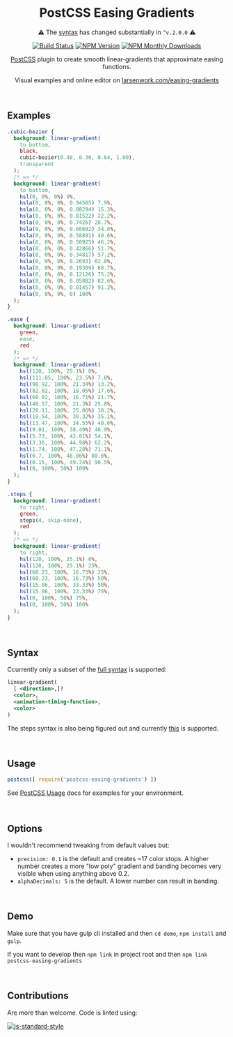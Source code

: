 <div align="center" markdown="1">

# PostCSS Easing Gradients

⚠️ The [syntax](#syntax) has changed substantially in `^v.2.0.0` ⚠️

[![Build Status][ci-img]][ci]
[![NPM Version][npm-img]][npm]
[![NPM Monthly Downloads][dm-img]][npm]

[PostCSS](https://github.com/postcss/postcss) plugin to create smooth linear-gradients that approximate easing functions.

Visual examples and online editor on [larsenwork.com/easing-gradients](https://larsenwork.com/easing-gradients/)
</div>

<br>

## Examples

```css
.cubic-bezier {
  background: linear-gradient(
    to bottom,
    black,
    cubic-bezier(0.48, 0.30, 0.64, 1.00),
    transparent
  );
  /* => */
  background: linear-gradient(
    to bottom,
    hsl(0, 0%, 0%) 0%,
    hsla(0, 0%, 0%, 0.94505) 7.9%,
    hsla(0, 0%, 0%, 0.88294) 15.3%,
    hsla(0, 0%, 0%, 0.81522) 22.2%,
    hsla(0, 0%, 0%, 0.7426) 28.7%,
    hsla(0, 0%, 0%, 0.66692) 34.8%,
    hsla(0, 0%, 0%, 0.58891) 40.6%,
    hsla(0, 0%, 0%, 0.50925) 46.2%,
    hsla(0, 0%, 0%, 0.42866) 51.7%,
    hsla(0, 0%, 0%, 0.34817) 57.2%,
    hsla(0, 0%, 0%, 0.2693) 62.8%,
    hsla(0, 0%, 0%, 0.19309) 68.7%,
    hsla(0, 0%, 0%, 0.12126) 75.2%,
    hsla(0, 0%, 0%, 0.05882) 82.6%,
    hsla(0, 0%, 0%, 0.01457) 91.2%,
    hsla(0, 0%, 0%, 0) 100%
  );
}

.ease {
  background: linear-gradient(
    green,
    ease,
    red
  );
  /* => */
  background: linear-gradient(
    hsl(120, 100%, 25.1%) 0%,
    hsl(111.85, 100%, 23.5%) 7.8%,
    hsl(98.92, 100%, 21.34%) 13.2%,
    hsl(82.02, 100%, 19.05%) 17.6%,
    hsl(60.02, 100%, 16.71%) 21.7%,
    hsl(40.57, 100%, 21.3%) 25.8%,
    hsl(28.11, 100%, 25.86%) 30.2%,
    hsl(19.54, 100%, 30.32%) 35.1%,
    hsl(13.47, 100%, 34.55%) 40.6%,
    hsl(9.01, 100%, 38.49%) 46.9%,
    hsl(5.73, 100%, 42.01%) 54.1%,
    hsl(3.36, 100%, 44.98%) 62.2%,
    hsl(1.74, 100%, 47.28%) 71.1%,
    hsl(0.7, 100%, 48.86%) 80.6%,
    hsl(0.15, 100%, 49.74%) 90.5%,
    hsl(0, 100%, 50%) 100%
  );
}

.steps {
  background: linear-gradient(
    to right,
    green,
    steps(4, skip-none),
    red
  );
  /* => */
  background: linear-gradient(
    to right,
    hsl(120, 100%, 25.1%) 0%,
    hsl(120, 100%, 25.1%) 25%,
    hsl(60.23, 100%, 16.73%) 25%,
    hsl(60.23, 100%, 16.73%) 50%,
    hsl(15.06, 100%, 33.33%) 50%,
    hsl(15.06, 100%, 33.33%) 75%,
    hsl(0, 100%, 50%) 75%,
    hsl(0, 100%, 50%) 100%
  );
}
```

<br>

## Syntax

Ccurrently only a subset of the [full syntax](https://github.com/w3c/csswg-drafts/issues/1332#issuecomment-299990698) is supported:

```xml
linear-gradient(
  [ <direction>,]?
  <color>,
  <animation-timing-function>,
  <color>
)
```

The steps syntax is also being figured out and currently [this](https://github.com/w3c/csswg-drafts/issues/1680#issuecomment-361550637) is supported.

<br>

## Usage

```js
postcss([ require('postcss-easing-gradients') ])
```

See [PostCSS Usage](https://github.com/postcss/postcss#usage) docs for examples for your environment.

<br>

## Options

I wouldn't recommend tweaking from default values but:

* `precision: 0.1` is the default and creates ~17 color stops. A higher number creates a more "low poly" gradient and banding becomes very visible when using anything above 0.2.
* `alphaDecimals: 5` is the default. A lower number can result in banding.

<br>

## Demo

Make sure that you have gulp cli installed and then `cd demo`, `npm install` and `gulp`.

If you want to develop then `npm link` in project root and then `npm link postcss-easing-gradients`

<br>

## Contributions

Are more than welcome. Code is linted using:

[![js-standard-style][js-img]][js]

[ci-img]:  https://img.shields.io/travis/larsenwork/postcss-easing-gradients.svg
[ci]:      https://travis-ci.org/larsenwork/postcss-easing-gradients
[js-img]:  https://cdn.rawgit.com/feross/standard/master/badge.svg
[js]:      https://standardjs.com
[npm-img]: https://img.shields.io/npm/v/postcss-easing-gradients.svg
[npm]:     https://www.npmjs.com/package/postcss-easing-gradients
[dm-img]:  https://img.shields.io/npm/dm/postcss-easing-gradients.svg
